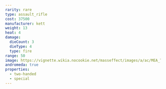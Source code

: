 ```yaml
---
rarity: rare
type: assault_rifle
cost: 37500
manufacturer: kett
weight: 13
heat: 4
damage:
  dieCount: 3
  dieType: 4
  type: fire
range: 50
image: https://vignette.wikia.nocookie.net/masseffect/images/a/ac/MEA_Thokin_MP.png/revision/latest?cb=20180530232714
andromeda: true
properties:
  - two-handed
  - special
---
```

